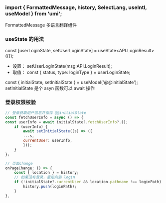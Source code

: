 ### import { FormattedMessage, history, SelectLang, useIntl, useModel } from 'umi';

FormattedMessage 多语言翻译组件

### useState 的用法

const [userLoginState, setUserLoginState] = useState<API.LoginResult>({});

- 设置： setUserLoginState(msg:API.LoginResult);
- 取值： const { status, type: loginType } = userLoginState;

const { initialState, setInitialState } = useModel('@@initialState'); setInitialState 是个 asyn 函数可以 await 操作

### 登录权限校验

```js
// 登录获取用户信息并保存 @@initialState
const fetchUserInfo = async () => {
const userInfo = await initialState?.fetchUserInfo?.();
    if (userInfo) {
        await setInitialState((s) => ({
        ...s,
        currentUser: userInfo,
        }));
    }
};

// 页面change
onPageChange: () => {
    const { location } = history;
    // 如果没有登录，重定向到 login
    if (!initialState?.currentUser && location.pathname !== loginPath) {
        history.push(loginPath);
    }
},
```
